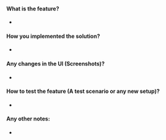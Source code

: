 #### What is the feature?
-
#### How you implemented the solution?
- 
#### Any changes in the UI (Screenshots)?
-
#### How to test the feature (A test scenario or any new setup)?
- 
#### Any other notes:
- 
